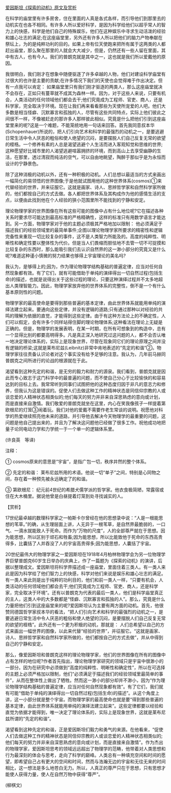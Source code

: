 [爱因斯坦《探索的动机》原文及赏析](https://www.vrrw.net/wx/12172.html)

在科学的庙堂里有许多房舍，住在里面的人真是各式各样，而引导他们到那里去的动机实在也各不相同。有许多人所以爱好科学，是因为科学给他们以超乎常人的智力上的快感，科学是他们自己的特殊娱乐，他们在这种娱乐中寻求生动活泼的经验和雄心壮志的满足;在这座庙堂里，另外还有许多人所以把他们的脑力产物奉献在祭坛上，为的是纯粹功利的目的。如果上帝有位天使跑来把所有属于这两类的人都赶出庙堂，那么聚在那里的人就会大大减少，但是，仍然还有一些人留在里面，其中有古人，也有今人。我们的普朗克就是其中之一，这也就是我们所以爱戴他的原因。

我很明白，我们刚才在想象中随便驱逐了许多卓越的人物，他们对建设科学庙堂有过很大的也许是主要的贡献;在许多情况下我们的天使也会觉得难于作出决定。但有一点我可以肯定： 如果庙堂里只有我们刚才驱逐的两类人，那么这座庙堂就决不会存在，正如只有蔓草就不成其为森林一样。因为，对于这些人来说，只要有机会，人类活动的任何领域他们都会去干;他们究竟成为工程师、官吏、商人，还是科学家，完全取决于环境。现在让我们再来看看那些为天使所宠爱的人吧。他们大多数是相当怪癖、沉默寡言和孤独的人，尽管有这些共同特点，实际上他们彼此之间很不一样，不像被赶走的那许多人那样彼此相似。究竟是什么把他们引到这座庙堂里来的呢?这是一个难题，不能笼统地用一句话来回答。首先我同意叔本华(Schopenhauer)所说的，把人们引向艺术和科学的最强烈的动机之一，是要逃避日常生活中令人厌恶的粗俗和使人绝望的沉闷，是要摆脱人们自己反复无常的欲望的桎梏。一个修养有素的人总是渴望逃避个人生活而进入客观知觉和思维的世界;这种愿望好比城市里的人渴望逃避喧嚣拥挤的环境，而到高山上去享受幽静的生活，在那里，透过清寂而纯洁的空气，可以自由地眺望，陶醉于那似乎是为永恒而设计的宁静景色。



除了这种消极的动机以外，还有一种积极的动机。人们总想以最适当的方式来画出一幅简化的易领悟的世界图像;于是他就试图用他的这种世界体系(cosmos)①来代替经验的世界，并来征服它。这就是画家、诗人、思辨哲学家和自然科学家所做的，他们都按自己的方式去做。各人都把世界体系及其构成作为他的感情生活的支点，以便由此找到他在个人经验的狭小范围里所不能找到的宁静和安定。

理论物理学家的世界图像在所有这些可能的图像中占有什么地位呢?它在描述各种关系时要求尽可能达到最高标准的严格精确性，这样的标准只有用数学语言才能达到。另一方面，物理学家对于他的主题必须极其严格地加以限制： 他必须满足于描述我们的经验领域里的最简单事件;企图以理论物理学家所要求的精密性和逻辑完备性来重现一切比较复杂的事件，这不是人类智力所能及的。高度的纯粹性、明晰性和确定性要以整体性为代价。但是当人们畏缩而胆怯地不去管一切不可捉摸和比较复杂的东西时，那么能吸引我们去认识自然界的这一渺小部分的究竟又是什么呢?难道这种谨小慎微的努力结果也够得上宇宙理论的美名吗?

我认为，是够得上的;因为，作为理论物理学结构基础的普遍定律，应当对任何自然现象都有效。有了它们，就有可能借助于单纯的演绎得出一切自然过程(包括生命)的描述，也就是说得出关于这些过程的理论，只要这种演绎过程并不太多地超出人类理智能力。因此，物理学家放弃他的世界体系的完整性，倒不是一个有什么基本原则性的问题。

物理学家的最高使命是要得到那些普遍的基本定律，由此世界体系就能用单纯的演绎法建立起来。要通向这些定律，并没有逻辑的道路;只有通过那种以对经验的共鸣的理解为依据的直觉，才能得到这些定律。由于有这种方法论上的不确定性，人们可以假定，会有许多个同样站得住脚的理论物理体系;这种看法在理论上无疑是正确的。但是，物理学的发展表明，在某一时期，在所有可想象到的构造中，总有一个显得比别的都要高明得多。凡是真正深入地研究过这问题的人，都不会否认唯一地决定理论体系的，实际上是现象世界，尽管在现象同它们的理论原理之间并没有逻辑的桥梁;这就是莱布尼兹(Leibnitz)非常中肯地表述的“先定的和谐”②。物理学家往往责备认识论者对这个事实没有给予足够的注意。我认为，几年前马赫同普朗克之间所进行的论战的根源就在于此。

渴望看到这种先定的和谐，是无穷的毅力和耐力的源泉。我们看到，普朗克就是因此而专心致志于这门科学中的最普遍的问题，而不使自己分心于比较愉快的和容易达到的目标上去。我常常听到同事们试图把他的这种态度归因于非凡的意志力和修养，但我认为这是错误的。促使人们去做这种工作的精神状态是同信仰宗教的人或谈恋爱的人精神状态相类似的;他们每天的努力并非来自深思熟虑的意向或计划，而是直接来自激情。我们敬爱的普朗克就坐在这里，内心在笑我像孩子一样提着第欧根尼的灯笼③闹着玩。我们对他的爱戴不需要作老生常谈的说明。祝愿他对科学的热爱继续照亮他未来的道路，并引导他去解决今天物理学的最重要的问题，这问题是他自己提出来的，并且为了解决这问题他已经做了很多工作。祝他成功地把量子论同电动力学和力学统一于一个单一的逻辑体系里。

(许良英　等译)

注释：

① cosmos原来的意思是“宇宙”，是指广包一切，秩序井然的整个体系。

② 先定的和谐： 莱布尼兹所用的术语。他说一切“单子”之间，特别是心同物之间，存在着一种预先被永远确定了的和谐。

③ 第欧根尼： 纪元前4世纪的希腊犬儒学派的哲学家。他衣食极简陋，常露宿或住在大木桶里。据说他曾是白昼提着灯笼到处寻找诚实的人。

【赏析】

17世纪最卓越的数理科学家之一帕斯卡尔曾经在他的思想录中说：“人是一根能思想的苇草。”的确，从生理层面上讲，人无异于一根苇草，是自然界最脆弱的，一口气、一滴水就能致人于死命。而作为“万物的尺度”，人的全部尊严就在于思想。因为能思想，所以区别于顽石和牲畜;因为能思想，所以比能致他于死命的东西高贵得多，比囊括了人并吞没了人的宇宙高贵得多;因为能思想，人囊括了宇宙。

20世纪最伟大的物理学家之一爱因斯坦在1918年4月柏林物理学会为另一位物理学界巨擘普朗克60岁生日举办的庆典上，作了一篇题为《探索的动机》的演讲，后据以整理成文。爱因斯坦将科学界描述成一座庙堂，里面住着三类人。有一类人来此是因为科学给了他们智力上的快感，科学对他们来说是娱乐和雄心壮志的满足。有一类人来此则是出于纯粹的功利目的，他们和前一类人一样，“只要有机会，人类活动的任何领域他们都会去干;他们究竟成为工程师、官吏、商人，还是科学家，完全取决于环境”。还有以普朗克为代表的最后一类人，他们是科学庙堂真正的主人，这类人中的大多数都是“怪癖、沉默寡言和孤独的人”。那么，究竟是什么力量把他们引到这座庙堂来的呢?爱因斯坦认为主要有两方面的动机。首先，他很赞同德国哲学家叔本华的看法，“把人们引向艺术和科学的最强烈的动机之一，是要逃避日常生活中令人厌恶的粗俗和使人绝望的沉闷，是要摆脱人们自己反复无常的欲望的桎梏”。此外还有一个更为积极的动机，那就是： 人们总希望以自己的方式来画出一幅世界的图像，以此来代替“经验的世界”，并征服它。“这就是画家、诗人、思辨哲学家和自然科学家所做的，他们都按自己的方式去做”，并从中得到自己的宁静和安定。

那么，像爱因斯坦和普朗克这样的理论物理学家，他们的世界图像在所有的图像中占有怎样的地位呢?作者首先指出，理论物理学家研究的领域只是宇宙中很渺小的一部分。因为在研究中必须做到“高度的纯粹性、明晰性和确定性”，所以在可选择的主题上必须严格加以限制，他们“必须满足于描述我们的经验领域里最简单的事件”，从而在整体性上做出了牺牲。然而这一渺小的部分却并不渺小，因为“作为理论物理学结构基础的普遍定律，应当对任何自然现象都有效”。有了它们，我们就有可能“借助于单纯的演绎得出一切自然过程(包括生命)的描述”。从这个角度上讲，这一小部分就是整个宇宙。而物理学家的最高使命也就是要“得到那些普遍的基本定律，由此世界体系就能用单纯的演绎法建立起来”。这些定律都要以经验和直觉为依据才能得到，唯一决定了理论体系的，实际上是现象世界，这就是莱布尼兹所谓的“先定的和谐”。

渴望看到这种先定的和谐，正是爱因斯坦们毅力和勇气的来源。在他看来，“促使人们去做这种工作的精神状态是同信仰宗教的人或谈恋爱的人精神状态相类似的;他们每天的努力并非来自深思熟虑的意向或计划，而是直接来自激情”。作为杰出的物理学家，爱因斯坦思考的领域远远超出了物理学的范畴，他带着对人类思想和行为最深刻的体会与思考，走向了科学的巅峰。人类总有一种填充空间和时间的愿望，即希望自己占有更大的空间和时间，然而与浩瀚无边的宇宙和无往无来的时间相比，这一想法是多么地苍白无力。所以，人真正的尊严只在于思想，只有思想才能使人获得力量，使人在自然万物中获得“尊严”。

(柳棋文)

